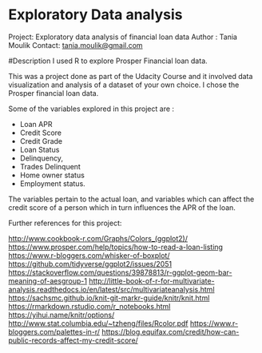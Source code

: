 # Exploratory Data analysis

Project: Exploratory data analysis of financial loan data
Author : Tania Moulik
Contact: tania.moulik@gmail.com

#Description
I used R to explore Prosper Financial loan data.

This was a project done as part of the Udacity Course and it involved data visualization and analysis of a dataset of your own choice. I chose the Prosper financial loan data.

Some of the variables explored in this project are :

- Loan APR
- Credit Score
- Credit Grade
- Loan Status
- Delinquency,
- Trades Delinquent
- Home owner status
- Employment status.

The variables pertain to the actual loan, and variables which can affect the credit score of a person which in turn influences the APR of the loan.

Further references for this project:

http://www.cookbook-r.com/Graphs/Colors_(ggplot2)/ https://www.prosper.com/help/topics/how-to-read-a-loan-listing https://www.r-bloggers.com/whisker-of-boxplot/ https://github.com/tidyverse/ggplot2/issues/2051 https://stackoverflow.com/questions/39878813/r-ggplot-geom-bar-meaning-of-aesgroup-1 http://little-book-of-r-for-multivariate-analysis.readthedocs.io/en/latest/src/multivariateanalysis.html https://sachsmc.github.io/knit-git-markr-guide/knitr/knit.html https://rmarkdown.rstudio.com/r_notebooks.html https://yihui.name/knitr/options/ http://www.stat.columbia.edu/~tzheng/files/Rcolor.pdf https://www.r-bloggers.com/palettes-in-r/ https://blog.equifax.com/credit/how-can-public-records-affect-my-credit-score/
